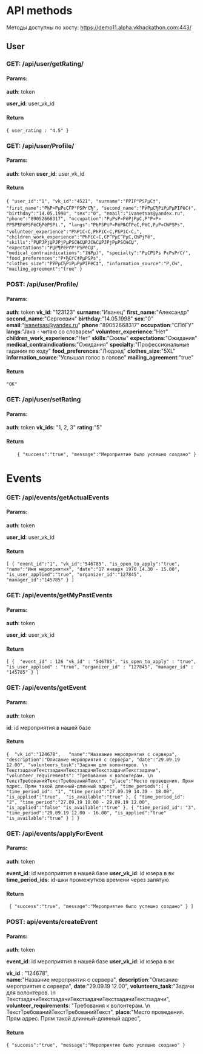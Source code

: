 # API methods
Методы доступны по хосту: https://demo11.alpha.vkhackathon.com:443/
## User
### GET: /api/user/getRating/
#### Params:
**auth**: token

**user_id**: user_vk_id

#### Return
`{ user_rating : "4.5" }`

### GET: /api/user/Profile/
#### Params:
**auth**: token
**user_id**: user_vk_id

#### Return
`{
    "user_id":"1",
    "vk_id":"4521",
    "surname":"РРІР°РЅРµС†",
    "first_name":"РђР»РµРєСЃР°РЅРґСЂ",
    "second_name":"РЎРµСЂРіРµРµРІРёС‡",
    "birthday":"14.05.1998",
    "sex":"0",
    "email":"ivanetsas@yandex.ru",
    "phone":"89052668317",
    "occupation":"РџРѕР»РёРјРµС‚Р°Р»Р» РРЅР¶РёРЅРёСЂРёРЅРі.",
    "langs":"РђРЅРіР»РёР№СЃРєС‚РёС‚РµР»СЊРЅРѕ",
    "volunteer_experience":"РћРїС‹С‚РћРїС‹С‚РћРїС‹С‚",
    "children_work_experience":"РћРїС‹С‚CР”РµС”РµС‚СЊРјРё",
    "skills":"РЏРЈРјЏРЈРјРµРЅСЊСЏРЈСЊСЏРЈРјРµРЅСЊСЏ",
    "expectations":"РЏР¶РёРґР°РЅРёСЏ",
    "medical_contraindications":")ЊРµ)",
    "specialty":"РџСРїРѕ РєРѕРґСѓ",
    "food_preferences":"Р•ЂСѓС‡РµРЅРѕ",
    "clothes_size":"РЎРµСЂРіРµРµРІРёС‡",
    "information_source":"Р‚СЊ",
    "mailing_agreement":"true"
}`

### POST: /api/user/Profile/
#### Params:
**auth**: token
**vk_id**: "123123"
**surname**:"Иванец"
**first_name**:"Александр"
**second_name**:"Сергеевич"
**birthday**:"14.05.1998"
**sex**:"0"
**email**:"ivanetsas@yandex.ru"
**phone**:"89052668317"
**occupation**:"СПбГУ"
**langs**:"Java - читаю со словарем"
**volunteer_experience**:"Нет"
**children_work_experience**:"Нет"
**skills**:"Скилы"
**expectations**:"Ожидания"
**medical_contraindications**:"Ожидания"
**specialty**:"Профессиональные гадания по коду"
**food_preferences**:"Людоед"
**clothes_size**:"5XL"
**information_source**:"Услышал голос в голове"
**mailing_agreement**:"true"

#### Return
`"OK"`





### GET: /api/user/setRating
#### Params:
**auth**: token
**vk_ids**: "1, 2, 3"
**rating**:"5"

#### Return
`    
    {
         "success":"true",
         "message":"Мероприятие было успешно создано"
    }
`


# Events
### GET: /api/events/getActualEvents
#### Params:
**auth**: token

**user_id**: user_vk_id

#### Return
`[
    {
        "event_id":"1",
        "vk_id":"546785",
        "is_open_to_apply":"true",
        "name":"Имя мероприятия",
        "date":"17 января 1970 14.30 - 15.00",
        "is_user_applied":"true",
        "organizer_id":"127845",
        "manager_id":"145785"
    }
]`

### GET: /api/events/getMyPastEvents
#### Params:
**auth**: token

**user_id**: user_vk_id

#### Return
`[
    { 
      "event_id" : 126
      "vk_id" : "546785",
      "is_open_to_apply" : "true",
      "is_user_applied" : "true",
      "organizer_id" : "127845",
      "manager_id" : "145785"
    }
]`

### GET: /api/events/getEvent
#### Params:
**auth**: token

**id**: id мероприятия в нашей базе

#### Return

`{ 
    "vk_id":"124678",  
    "name":"Название мероприятия с сервера",
    "description":"Описание мероприятия с сервера",
    "date":"29.09.19 12.00",
    "volunteers_task":"Задачи для волонтеров. \n ТекстзадачиТекстзадачиТекстзадачиТекстзадачиТекстзадачи",
    "volunteer_requirements": "Требования к волонтерам. \n ТекстТребованийТекстТребованийТекст",
    "place":"Место проведения. Прям адрес. Прям такой длинный-длинный адрес",
    "time_periods":[
        {   
            "time_period_id": "1",
            "time_period":"27.09.19 14.30 - 18.00",
            "is_applied":"true", 
            "is_available":"true"
        },
        {
            "time_period_id": "2",
            "time_period":"27.09.19 18.00 - 29.09.19 12.00",
            "is_applied":"false"
            "is_available":"true"
        },
        {
            "time_period_id": "3",
            "time_period":"29.09.19 12.00 - 16.00",
            "is_applied":"true"
            "is_available":"true"
        }
    ]
}
`

### GET: /api/events/applyForEvent
#### Params:
**auth**: token

**event_id**: id мероприятия в нашей базе
**user_vk_id**: id юзера в вк
**time_period_ids**: id-шки промежутков времени через запятую

#### Return
`
     {
         "success":"true",
         "message":"Мероприятие было успешно создано"
     }
]`

### POST: api/events/createEvent
#### Params:
**auth**: token

**event_id**: id мероприятия в нашей базе
**user_vk_id**: id юзера в вк

**vk_id** : "124678",  
**name**:"Название мероприятия с сервера",
**description**:"Описание мероприятия с сервера",
**date**:"29.09.19 12.00",
**volunteers_task**:"Задачи для волонтеров. \n ТекстзадачиТекстзадачиТекстзадачиТекстзадачиТекстзадачи",
**volunteer_requirements**: "Требования к волонтерам. \n ТекстТребованийТекстТребованийТекст",
**place**:"Место проведения. Прям адрес. Прям такой длинный-длинный адрес",

#### Return
`
    {
        "success":"true",
        "message":"Мероприятие было успешно создано"
    }
`


